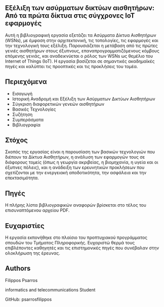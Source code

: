 
## Εξέλιξη των ασύρματων δικτύων αισθητήρων: Από τα πρώτα δίκτυα στις σύγχρονες IoT εφαρμογές

Αυτή η βιβλιογραφική εργασία εξετάζει τα Ασύρματα Δίκτυα Αισθητήρων (WSNs), με έμφαση στην αρχιτεκτονική, τις τοπολογίες, τις εφαρμογές και την τεχνολογική τους εξέλιξη. Παρουσιάζεται η μετάβαση από τις πρώτες γενιές αισθητήρων στους έξυπνους, επαναπρογραμματιζόμενους κόμβους επόμενης γενιάς, και αναδεικνύεται ο ρόλος των WSNs ως θεμέλιο του Internet of Things (IoT). Η εργασία βασίζεται σε σημαντικές ακαδημαϊκές πηγές και καλύπτει τις προοπτικές και τις προκλήσεις του τομέα.
## Περιεχόμενα

- Εισαγωγή
- Ιστορική Αναδρομή και Εξέλιξη των Ασύρματων Δικτύων Αισθητήρων
- Σύγκριση διαφορετικών γενεών αισθητήρων
- Βασικές Τεχνολογίες
- Συζήτηση
- Συμπεράσματα
- Βιβλιογραφία
## Στόχος

Σκοπός της εργασίας είναι η παρουσίαση των βασικών τεχνολογιών που διέπουν τα Δίκτυα Αισθητήρων, η ανάλυση των εφαρμογών τους σε διάφορους τομείς (όπως η γεωργία ακριβείας, η βιομηχανία, η υγεία και οι έξυπνες πόλεις), και η ανάδειξη των ερευνητικών προκλήσεων που σχετίζονται με την ενεργειακή αποδοτικότητα, την ασφάλεια και την επεκτασιμότητα.
## Πηγές

Η πλήρης λίστα βιβλιογραφικών αναφορών βρίσκεται στο τέλος του επισυναπτόμενου αρχείου PDF.

## Ευχαριστίες

Η εργασία εκπονήθηκε στο πλαίσιο του προπτυχιακού προγράμματος σπουδών του Τμήματος Πληροφορικής. Ευχαριστώ θερμά τους επιβλέποντες καθηγητές και τις επιστημονικές πηγές που συνέβαλαν στην ολοκλήρωση της έρευνας.

## Authors

Filippos Psarros

informatics and telecommunications Student

GitHub: psarrosfilippos
